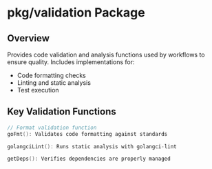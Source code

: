 # pkg/validation Package
## Overview
Provides code validation and analysis functions used by workflows to ensure quality. Includes implementations for:
- Code formatting checks
- Linting and static analysis
- Test execution

## Key Validation Functions
```go
// Format validation function
goFmt(): Validates code formatting against standards

golangciLint(): Runs static analysis with golangci-lint

getDeps(): Verifies dependencies are properly managed
```
